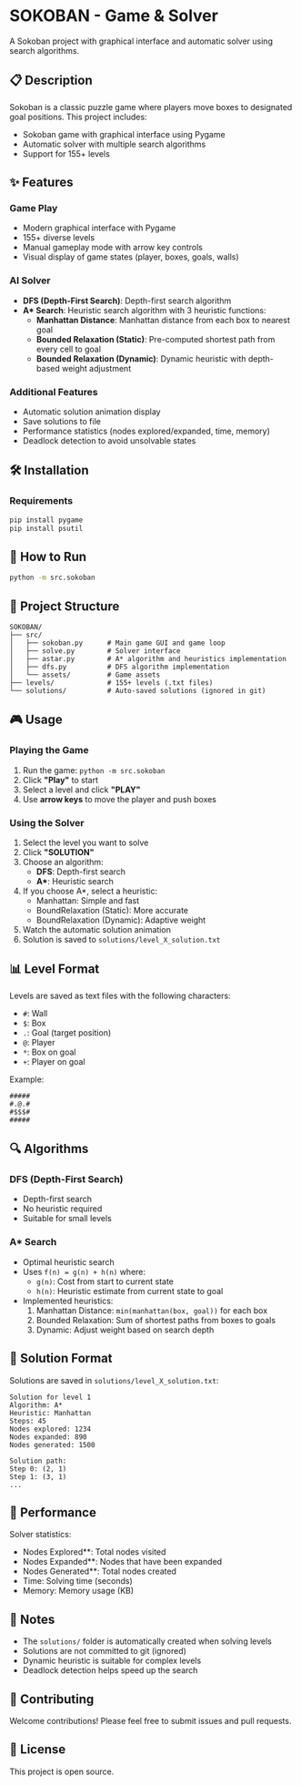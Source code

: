 # SOKOBAN - Game & Solver

A Sokoban project with graphical interface and automatic solver using search algorithms.

## 📋 Description

Sokoban is a classic puzzle game where players move boxes to designated goal positions. This project includes:

- Sokoban game with graphical interface using Pygame
- Automatic solver with multiple search algorithms
- Support for 155+ levels

## ✨ Features

### Game Play

- Modern graphical interface with Pygame
- 155+ diverse levels
- Manual gameplay mode with arrow key controls
- Visual display of game states (player, boxes, goals, walls)

### AI Solver

- **DFS (Depth-First Search)**: Depth-first search algorithm
- **A\* Search**: Heuristic search algorithm with 3 heuristic functions:
  - **Manhattan Distance**: Manhattan distance from each box to nearest goal
  - **Bounded Relaxation (Static)**: Pre-computed shortest path from every cell to goal
  - **Bounded Relaxation (Dynamic)**: Dynamic heuristic with depth-based weight adjustment

### Additional Features

- Automatic solution animation display
- Save solutions to file
- Performance statistics (nodes explored/expanded, time, memory)
- Deadlock detection to avoid unsolvable states

## 🛠️ Installation

### Requirements

```bash
pip install pygame
pip install psutil
```

## 🚀 How to Run

```bash
python -m src.sokoban
```

## 📁 Project Structure

```
SOKOBAN/
├── src/
│   ├── sokoban.py      # Main game GUI and game loop
│   ├── solve.py        # Solver interface
│   ├── astar.py        # A* algorithm and heuristics implementation
│   ├── dfs.py          # DFS algorithm implementation
│   └── assets/         # Game assets
├── levels/             # 155+ levels (.txt files)
└── solutions/          # Auto-saved solutions (ignored in git)
```

## 🎮 Usage

### Playing the Game

1. Run the game: `python -m src.sokoban`
2. Click **"Play"** to start
3. Select a level and click **"PLAY"**
4. Use **arrow keys** to move the player and push boxes

### Using the Solver

1. Select the level you want to solve
2. Click **"SOLUTION"**
3. Choose an algorithm:
   - **DFS**: Depth-first search
   - **A\***: Heuristic search
4. If you choose A\*, select a heuristic:
   - Manhattan: Simple and fast
   - BoundRelaxation (Static): More accurate
   - BoundRelaxation (Dynamic): Adaptive weight
5. Watch the automatic solution animation
6. Solution is saved to `solutions/level_X_solution.txt`

## 📊 Level Format

Levels are saved as text files with the following characters:

- `#`: Wall
- `$`: Box
- `.`: Goal (target position)
- `@`: Player
- `*`: Box on goal
- `+`: Player on goal

Example:

```
#####
#.@.#
#$$$#
#####
```

## 🔍 Algorithms

### DFS (Depth-First Search)

- Depth-first search
- No heuristic required
- Suitable for small levels

### A\* Search

- Optimal heuristic search
- Uses `f(n) = g(n) + h(n)` where:
  - `g(n)`: Cost from start to current state
  - `h(n)`: Heuristic estimate from current state to goal
- Implemented heuristics:
  1. Manhattan Distance: `min(manhattan(box, goal))` for each box
  2. Bounded Relaxation: Sum of shortest paths from boxes to goals
  3. Dynamic: Adjust weight based on search depth

## 📝 Solution Format

Solutions are saved in `solutions/level_X_solution.txt`:

```
Solution for level 1
Algorithm: A*
Heuristic: Manhattan
Steps: 45
Nodes explored: 1234
Nodes expanded: 890
Nodes generated: 1500

Solution path:
Step 0: (2, 1)
Step 1: (3, 1)
...
```

## 🎯 Performance

Solver statistics:

- Nodes Explored**: Total nodes visited
- Nodes Expanded**: Nodes that have been expanded
- Nodes Generated**: Total nodes created
- Time: Solving time (seconds)
- Memory: Memory usage (KB)

## 📝 Notes

- The `solutions/` folder is automatically created when solving levels
- Solutions are not committed to git (ignored)
- Dynamic heuristic is suitable for complex levels
- Deadlock detection helps speed up the search

## 👥 Contributing

Welcome contributions! Please feel free to submit issues and pull requests.

## 📄 License

This project is open source.
